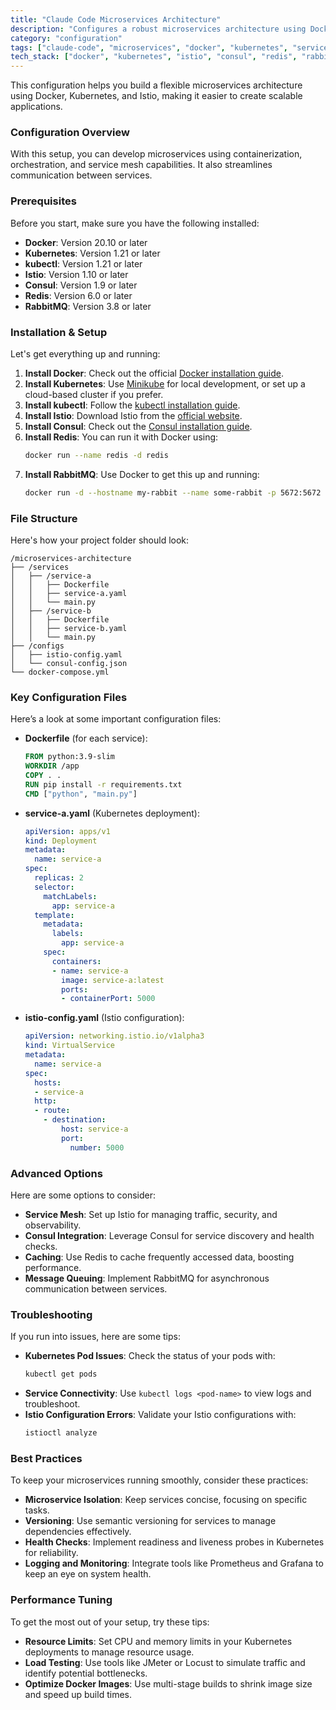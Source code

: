 ```yaml
---
title: "Claude Code Microservices Architecture"
description: "Configures a robust microservices architecture using Docker, Kubernetes, and Istio for scalable applications."
category: "configuration"
tags: ["claude-code", "microservices", "docker", "kubernetes", "service-mesh", "distributed"]
tech_stack: ["docker", "kubernetes", "istio", "consul", "redis", "rabbitmq"]
---
```


This configuration helps you build a flexible microservices architecture using Docker, Kubernetes, and Istio, making it easier to create scalable applications.

### Configuration Overview
With this setup, you can develop microservices using containerization, orchestration, and service mesh capabilities. It also streamlines communication between services.

### Prerequisites
Before you start, make sure you have the following installed:
- **Docker**: Version 20.10 or later
- **Kubernetes**: Version 1.21 or later
- **kubectl**: Version 1.21 or later
- **Istio**: Version 1.10 or later
- **Consul**: Version 1.9 or later
- **Redis**: Version 6.0 or later
- **RabbitMQ**: Version 3.8 or later

### Installation & Setup
Let's get everything up and running:
1. **Install Docker**: Check out the official [Docker installation guide](https://docs.docker.com/get-docker/).
2. **Install Kubernetes**: Use [Minikube](https://minikube.sigs.k8s.io/docs/start/) for local development, or set up a cloud-based cluster if you prefer.
3. **Install kubectl**: Follow the [kubectl installation guide](https://kubernetes.io/docs/tasks/tools/install-kubectl/).
4. **Install Istio**: Download Istio from the [official website](https://istio.io/latest/docs/setup/getting-started/#download).
5. **Install Consul**: Check out the [Consul installation guide](https://learn.hashicorp.com/tutorials/consul/getting-started-install).
6. **Install Redis**: You can run it with Docker using:
   ```bash
   docker run --name redis -d redis
   ```
7. **Install RabbitMQ**: Use Docker to get this up and running:
   ```bash
   docker run -d --hostname my-rabbit --name some-rabbit -p 5672:5672 -p 15672:15672 rabbitmq:3-management
   ```

### File Structure
Here's how your project folder should look:
```
/microservices-architecture
├── /services
│   ├── /service-a
│   │   ├── Dockerfile
│   │   ├── service-a.yaml
│   │   └── main.py
│   ├── /service-b
│   │   ├── Dockerfile
│   │   ├── service-b.yaml
│   │   └── main.py
├── /configs
│   ├── istio-config.yaml
│   └── consul-config.json
└── docker-compose.yml
```

### Key Configuration Files
Here’s a look at some important configuration files:

- **Dockerfile** (for each service):
  ```Dockerfile
  FROM python:3.9-slim
  WORKDIR /app
  COPY . .
  RUN pip install -r requirements.txt
  CMD ["python", "main.py"]
  ```

- **service-a.yaml** (Kubernetes deployment):
  ```yaml
  apiVersion: apps/v1
  kind: Deployment
  metadata:
    name: service-a
  spec:
    replicas: 2
    selector:
      matchLabels:
        app: service-a
    template:
      metadata:
        labels:
          app: service-a
      spec:
        containers:
        - name: service-a
          image: service-a:latest
          ports:
          - containerPort: 5000
  ```

- **istio-config.yaml** (Istio configuration):
  ```yaml
  apiVersion: networking.istio.io/v1alpha3
  kind: VirtualService
  metadata:
    name: service-a
  spec:
    hosts:
    - service-a
    http:
    - route:
      - destination:
          host: service-a
          port:
            number: 5000
  ```

### Advanced Options
Here are some options to consider:
- **Service Mesh**: Set up Istio for managing traffic, security, and observability.
- **Consul Integration**: Leverage Consul for service discovery and health checks.
- **Caching**: Use Redis to cache frequently accessed data, boosting performance.
- **Message Queuing**: Implement RabbitMQ for asynchronous communication between services.

### Troubleshooting
If you run into issues, here are some tips:
- **Kubernetes Pod Issues**: Check the status of your pods with:
  ```bash
  kubectl get pods
  ```
- **Service Connectivity**: Use `kubectl logs <pod-name>` to view logs and troubleshoot.
- **Istio Configuration Errors**: Validate your Istio configurations with:
  ```bash
  istioctl analyze
  ```

### Best Practices
To keep your microservices running smoothly, consider these practices:
- **Microservice Isolation**: Keep services concise, focusing on specific tasks.
- **Versioning**: Use semantic versioning for services to manage dependencies effectively.
- **Health Checks**: Implement readiness and liveness probes in Kubernetes for reliability.
- **Logging and Monitoring**: Integrate tools like Prometheus and Grafana to keep an eye on system health.

### Performance Tuning
To get the most out of your setup, try these tips:
- **Resource Limits**: Set CPU and memory limits in your Kubernetes deployments to manage resource usage.
- **Load Testing**: Use tools like JMeter or Locust to simulate traffic and identify potential bottlenecks.
- **Optimize Docker Images**: Use multi-stage builds to shrink image size and speed up build times.